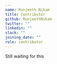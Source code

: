 ```yaml
---
name: Runjeeth Nikam
title: Contributor
github: RunjeethNikam
twitter: ""
linkedin: ""
slack: ""
joining_date: ""
role: contributor
---
```


Still waiting for this
